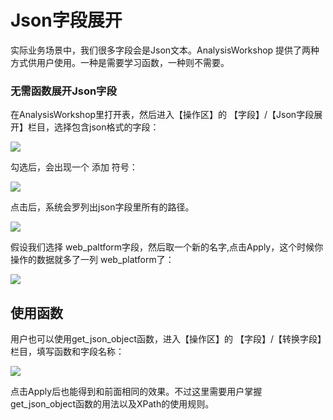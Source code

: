 # Json字段展开

实际业务场景中，我们很多字段会是Json文本。AnalysisWorkshop 提供了两种方式供用户使用。一种是需要学习函数，一种则不需要。

### 无需函数展开Json字段

在AnalysisWorkshop里打开表，然后进入【操作区】的 【字段】/【Json字段展开】栏目，选择包含json格式的字段：

![](http://docs.mlsql.tech/upload_images/aba838b3-a5ae-4e04-943b-86ae92b78034.png)

勾选后，会出现一个 添加 符号：

![](http://docs.mlsql.tech/upload_images/04c7b3f5-48b1-4c66-b949-4af1027b3261.png)


点击后，系统会罗列出json字段里所有的路径。

![](http://docs.mlsql.tech/upload_images/41c0d987-17b2-4f33-bed0-a449953f867a.png)


假设我们选择 web_paltform字段，然后取一个新的名字,点击Apply，这个时候你操作的数据就多了一列 web_platform了：

![](http://docs.mlsql.tech/upload_images/e49c67f2-9de2-47cd-869e-bd3735eccdf2.png)

## 使用函数

用户也可以使用get_json_object函数，进入【操作区】的 【字段】/【转换字段】栏目，填写函数和字段名称：

![](http://docs.mlsql.tech/upload_images/c82486c4-27e3-4a4c-b26f-5aa2d925f50e.png)

点击Apply后也能得到和前面相同的效果。不过这里需要用户掌握get_json_object函数的用法以及XPath的使用规则。



